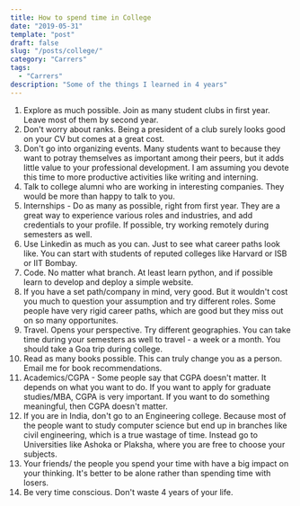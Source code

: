 ```yaml
---
title: How to spend time in College
date: "2019-05-31"
template: "post"
draft: false
slug: "/posts/college/"
category: "Carrers"
tags:
  - "Carrers"
description: "Some of the things I learned in 4 years"
---
```


1. Explore as much possible. Join as many student clubs in first year. Leave most of them by second year.
2. Don't worry about ranks. Being a president of a club surely looks good on your CV but comes at a great cost.
3. Don't go into organizing events. Many students want to because they want to potray themselves as important among their peers, but it adds little value to your professional development. I am assuming you devote this time to more productive activities like writing and interning.
4. Talk to college alumni who are working in interesting companies. They would be more than happy to talk to you.
5. Internships  - Do as many as possible, right from first year. They are a great way to experience various roles and industries, and add credentials to your profile. If possible, try working remotely during semesters as well.
6. Use Linkedin as much as you can. Just to see what career paths look like. You can start with students of reputed colleges like Harvard or ISB or IIT Bombay.
7. Code. No matter what branch. At least learn python, and if possible learn to develop and deploy a simple website.
8. If you have a set path/company in mind, very good. But it wouldn't cost you much to question your assumption and try different roles. Some people have very rigid career paths, which are good but they miss out on so many opportunites.
9. Travel. Opens your perspective. Try different geographies. You can take time during your semesters as well to travel - a week or a month. You should take a Goa trip during college. 
10. Read as many books possible. This can truly change you as a person. Email me for book recommendations.
11. Academics/CGPA - Some people say that CGPA doesn't matter. It depends on what you want to do. If you want to apply for graduate studies/MBA, CGPA is very important. If you want to do something meaningful, then CGPA doesn't matter.
12. If you are in India, don't go to an Engineering college. Because most of the people want to study computer science but end up in branches like civil engineering, which is a true wastage of time. Instead go to Universities like Ashoka or Plaksha, where you are free to choose your subjects.
13. Your friends/ the people you spend your time with have a big impact on your thinking. It's better to be alone rather than spending time with losers.
14. Be very time conscious. Don't waste 4 years of your life.